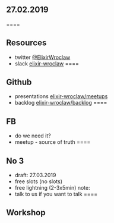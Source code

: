 ## 27.02.2019
====

## Resources
- twitter <a href="https://twitter.com/elixirwroclaw">@ElixirWroclaw</a>
- slack <a href="https://join.slack.com/t/elixir-wroclaw/shared_invite/enQtNTMxOTI3NDg3NzQ2LTFlNmM4M2MyMDAyZGE2NjkxNTMyODNjZDhjM2JmYjJiY2FiOTgxYWFmYzg0MThlYTE2ZGJiMGE5OTFiMDgzZDU">elixir-wroclaw</a>
====

## Github
- presentations <a href="https://github.com/elixir-wroclaw/elixir-wroclaw/blob/master/meetups/README.md">elixir-wroclaw/meetups</a>
- backlog <a href="https://github.com/elixir-wroclaw/elixir-wroclaw/blob/master/backlog/README.md">elixir-wroclaw/backlog</a>
====

## FB
- do we need it?
- meetup - source of truth
====

## No 3
- draft: 27.03.2019
- free slots (no slots)
- free lightning (2-3x5min)
note:
- talk to us if you want to talk
====

## Workshop
